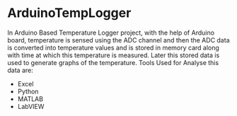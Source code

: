 # ArduinoTempLogger
In Arduino Based Temperature Logger project, with the help of Arduino board, temperature is sensed using the ADC channel and then the ADC data is converted into temperature values and is stored in memory card along with time at which this temperature is measured.
Later this stored data is used to generate graphs of the temperature.
Tools Used for Analyse this data are:
- Excel
- Python
- MATLAB
- LabVIEW
